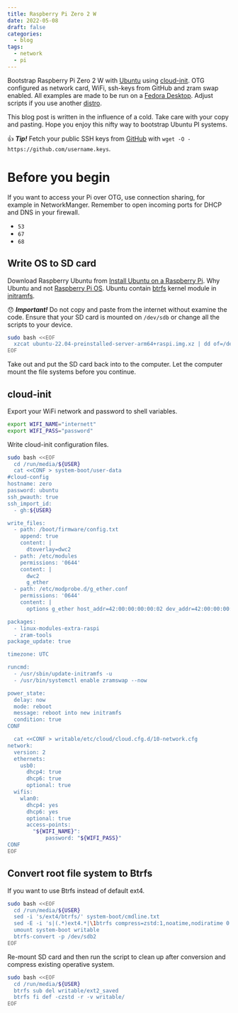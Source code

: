 ```yaml
---
title: Raspberry Pi Zero 2 W
date: 2022-05-08
draft: false
categories:
  - blog
tags:
  - network
  - pi
---
```


Bootstrap Raspberry Pi Zero 2 W with [Ubuntu](https://ubuntu.com/download/raspberry-pi) using [cloud-init](https://cloudinit.readthedocs.io/). OTG configured as network card, WiFi, ssh-keys from GitHub and zram swap enabled. All examples are made to be run on a [Fedora Desktop](https://getfedora.org/). Adjust scripts if you use another [distro](https://en.wikipedia.org/wiki/Linux_distribution).

<!--more-->

This blog post is written in the influence of a cold. Take care with your copy and pasting. Hope you enjoy this nifty way to bootstrap Ubuntu PI systems.

👍 __*Tip!*__ Fetch your public SSH keys from [GitHub](https://github.com) with `wget -O - https://github.com/username.keys`.


# Before you begin

If you want to access your Pi over OTG, use connection sharing, for example in NetworkManger.  Remember to open incoming ports for DHCP and DNS in your firewall.

* `53`
* `67`
* `68`


## Write OS to SD card

Download Raspberry Ubuntu from [Install Ubuntu on a Raspberry Pi](https://ubuntu.com/download/raspberry-pi). Why Ubuntu and not [Raspberry Pi OS](https://www.raspberrypi.com/software/). Ubuntu contain [btrfs](https://btrfs.wiki.kernel.org) kernel module in [initramfs](https://en.wikipedia.org/wiki/Initial_ramdisk).


😯 __*Important!*__ Do not copy and paste from the internet without examine the code. Ensure that your SD card is mounted on `/dev/sdb` or change all the scripts to your device.

```bash
sudo bash <<EOF
  xzcat ubuntu-22.04-preinstalled-server-arm64+raspi.img.xz | dd of=/dev/sdb bs=1M status=progress
EOF
```

Take out and put the SD card back into to the computer. Let the computer  mount the file systems before you continue.


## cloud-init

Export your WiFi network and password to shell variables.

```bash
export WIFI_NAME="internett"
export WIFI_PASS="password"
```

Write cloud-init configuration files.


```bash
sudo bash <<EOF
  cd /run/media/${USER}
  cat <<CONF > system-boot/user-data
#cloud-config
hostname: zero
password: ubuntu
ssh_pwauth: true
ssh_import_id:
  - gh:${USER}

write_files:
  - path: /boot/firmware/config.txt
    append: true
    content: |
      dtoverlay=dwc2
  - path: /etc/modules
    permissions: '0644'
    content: |
      dwc2
      g_ether
  - path: /etc/modprobe.d/g_ether.conf
    permissions: '0644'
    content: |
      options g_ether host_addr=42:00:00:00:00:02 dev_addr=42:00:00:00:00:01

packages:
  - linux-modules-extra-raspi
  - zram-tools
package_update: true

timezone: UTC

runcmd:
  - /usr/sbin/update-initramfs -u
  - /usr/bin/systemctl enable zramswap --now

power_state:
  delay: now
  mode: reboot
  message: reboot into new initramfs
  condition: true
CONF

  cat <<CONF > writable/etc/cloud/cloud.cfg.d/10-network.cfg
network:
  version: 2
  ethernets:
    usb0:
      dhcp4: true
      dhcp6: true
      optional: true
  wifis:
    wlan0:
      dhcp4: yes
      dhcp6: yes
      optional: true
      access-points:
        "${WIFI_NAME}":
            password: "${WIFI_PASS}"
CONF
EOF
```

## Convert root file system to Btrfs

If you want to use Btrfs instead of default ext4.

```bash
sudo bash <<EOF
  cd /run/media/${USER}
  sed -i 's/ext4/btrfs/' system-boot/cmdline.txt
  sed -E -i 's|(.*)ext4.*|\1btrfs compress=zstd:1,noatime,nodiratime 0 0|' writable/etc/fstab
  umount system-boot writable
  btrfs-convert -p /dev/sdb2
EOF
```

Re-mount SD card and then run the script to clean up after conversion and compress existing operative system.

```bash
sudo bash <<EOF
  cd /run/media/${USER}
  btrfs sub del writable/ext2_saved
  btrfs fi def -czstd -r -v writable/
EOF
```

<!---
vim: set spell spelllang=en:
-->

